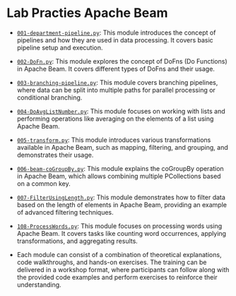 # Lab Practies Apache Beam

- [`001-department-pipeline.py`](./001-department-pipline.py): This module introduces the concept of pipelines and how they are used in data processing. It covers basic pipeline setup and execution.

- [`002-DoFn.py`](./002-DoFn.py): This module explores the concept of DoFns (Do Functions) in Apache Beam. It covers different types of DoFns and their usage.

- [`003-branching-pipeline.py`](./003-branching-pipline.py): This module covers branching pipelines, where data can be split into multiple paths for parallel processing or conditional branching.

- [`004-DoAvgListNumber.py`](./004-DoAvgListNumber.py): This module focuses on working with lists and performing operations like averaging on the elements of a list using Apache Beam.

- [`005-transform.py`](./005-transform.py): This module introduces various transformations available in Apache Beam, such as mapping, filtering, and grouping, and demonstrates their usage.

- [`006-beam-coGroupBy.py`](./006-beam-coGroupBy.py): This module explains the coGroupBy operation in Apache Beam, which allows combining multiple PCollections based on a common key.

- [`007-FilterUsingLength.py`](./007-FilterUsingLength.py): This module demonstrates how to filter data based on the length of elements in Apache Beam, providing an example of advanced filtering techniques.

- [`108-ProcessWords.py`](./108-ProcessWords.py):  This module focuses on processing words using Apache Beam. It covers tasks like counting word occurrences, applying transformations, and aggregating results.


- Each module can consist of a combination of theoretical explanations, code walkthroughs, and hands-on exercises. The training can be delivered in a workshop format, where participants can follow along with the provided code examples and perform exercises to reinforce their understanding.

